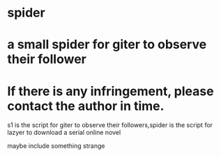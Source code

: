 # spider
# a small spider for giter to observe their follower
# If there is any infringement, please contact the author in time.
s1 is the script for giter to observe their followers,spider is the script for lazyer to download a serial online novel


maybe include something strange
